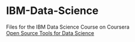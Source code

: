 # IBM-Data-Science
Files for the IBM Data Science Course on Coursera
<br>[Open Source Tools for Data Science](https://github.com/manderzzzz/IBM-Data-Science/tree/master/Open%20source%20tools%20for%20Data%20Science)
